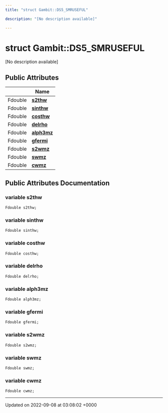 ```yaml
---
title: "struct Gambit::DS5_SMRUSEFUL"

description: "[No description available]"

---
```


# struct Gambit::DS5_SMRUSEFUL



[No description available]

## Public Attributes

|                | Name           |
| -------------- | -------------- |
| Fdouble | **[s2thw](/documentation/code/classes/structgambit_1_1ds5__smruseful/#variable-s2thw)**  |
| Fdouble | **[sinthw](/documentation/code/classes/structgambit_1_1ds5__smruseful/#variable-sinthw)**  |
| Fdouble | **[costhw](/documentation/code/classes/structgambit_1_1ds5__smruseful/#variable-costhw)**  |
| Fdouble | **[delrho](/documentation/code/classes/structgambit_1_1ds5__smruseful/#variable-delrho)**  |
| Fdouble | **[alph3mz](/documentation/code/classes/structgambit_1_1ds5__smruseful/#variable-alph3mz)**  |
| Fdouble | **[gfermi](/documentation/code/classes/structgambit_1_1ds5__smruseful/#variable-gfermi)**  |
| Fdouble | **[s2wmz](/documentation/code/classes/structgambit_1_1ds5__smruseful/#variable-s2wmz)**  |
| Fdouble | **[swmz](/documentation/code/classes/structgambit_1_1ds5__smruseful/#variable-swmz)**  |
| Fdouble | **[cwmz](/documentation/code/classes/structgambit_1_1ds5__smruseful/#variable-cwmz)**  |

## Public Attributes Documentation

### variable s2thw

```
Fdouble s2thw;
```


### variable sinthw

```
Fdouble sinthw;
```


### variable costhw

```
Fdouble costhw;
```


### variable delrho

```
Fdouble delrho;
```


### variable alph3mz

```
Fdouble alph3mz;
```


### variable gfermi

```
Fdouble gfermi;
```


### variable s2wmz

```
Fdouble s2wmz;
```


### variable swmz

```
Fdouble swmz;
```


### variable cwmz

```
Fdouble cwmz;
```


-------------------------------

Updated on 2022-09-08 at 03:08:02 +0000